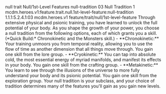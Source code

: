 <ability>
  <metadata>
    <class>null</class>
    <feature_type>trait</feature_type>
    <file_dpath>Null/1st-Level Features</file_dpath>
    <item_id>null-tradition</item_id>
    <item_index>03</item_index>
    <item_name>Null Tradition</item_name>
    <level>1</level>
    <scc>mcdm.heroes.v1:feature.trait.null.1st-level-feature:null-tradition</scc>
    <scdc>1.1.1:5.2.4.1:03</scdc>
    <source>mcdm.heroes.v1</source>
    <type>feature/trait/null/1st-level-feature</type>
  </metadata>
  <effects>
    <effect type="mundane">Through extensive physical and psionic training, you have learned to unlock the full potential of your body. As you shape the growth of your power, you choose a null tradition from the following options, each of which grants you a skill. (*Quick Build:* Chronokinetic and the Monsters skill.)
- **Chronokinetic:** Your training unmoors you from temporal reality, allowing you to use the flow of time as another dimension that all things move through. You gain one skill from the lore group.
- **Cryokinetic:** You can tap into absolute cold, the most essential energy of myriad manifolds, and manifest its effects in your body. You gain one skill from the crafting group.
- **Metakinetic:** You learn to see through the illusions of the universe to more fully understand your body and its psionic potential. You gain one skill from the exploration group.
Your null tradition is your subclass, and your choice of tradition determines many of the features you&apos;ll gain as you gain new levels.</effect>
  </effects>
</ability>
